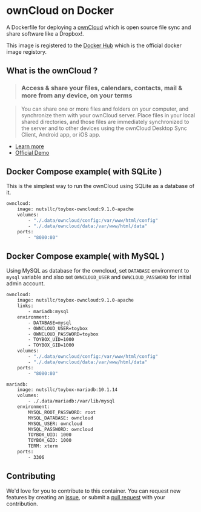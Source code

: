 # ownCloud on Docker

A Dockerfile for deploying a [ownCloud](https://owncloud.org/) which is open source file sync and share software like a Dropbox!.

This image is registered to the [Docker Hub](https://hub.docker.com/r/nutsllc/toybox-redis/) which is the official docker image registory.

## What is the ownCloud ?

>### Access & share your files, calendars, contacts, mail & more from any device, on your terms

>You can share one or more files and folders on your computer, and synchronize them with your ownCloud server. Place files in your local shared directories, and those files are immediately synchronized to the server and to other devices using the ownCloud Desktop Sync Client, Android app, or iOS app.

* [Learn more](http://redis.io/topics/introduction)
* [Official Demo](https://demo.owncloud.org/index.php/apps/files/)

## Docker Compose example( with SQLite )

This is the simplest way to run the ownCloud using SQLite as a database of it.

```bash
owncloud:
    image: nutsllc/toybox-owncloud:9.1.0-apache
    volumes:
        - "./.data/owncloud/config:/var/www/html/config"
        - "./.data/owncloud/data:/var/www/html/data"
    ports:
        - "8080:80"
```

## Docker Compose example( with MySQL )

Using MySQL as database for the owncloud, set ``DATABASE`` environment to ``mysql`` variable and also set ``OWNCLOUD_USER`` and ``OWNCLOUD_PASSWORD`` for initial admin account.

```bash
owncloud:
    image: nutsllc/toybox-owncloud:9.1.0-apache
    links:
        - mariadb:mysql
    environment:
        - DATABASE=mysql
        - OWNCLOUD_USER=toybox
        - OWNCLOUD_PASSWORD=toybox
        - TOYBOX_UID=1000
        - TOYBOX_GID=1000
    volumes:
        - "./.data/owncloud/config:/var/www/html/config"
        - "./.data/owncloud/data:/var/www/html/data"
    ports:
        - "8080:80"

mariadb:
    image: nutsllc/toybox-mariadb:10.1.14
    volumes:
        - ./.data/mariadb:/var/lib/mysql
    environment:
        MYSQL_ROOT_PASSWORD: root
        MYSQL_DATABASE: owncloud
        MYSQL_USER: owncloud
        MYSQL_PASSWORD: owncloud
        TOYBOX_UID: 1000
        TOYBOX_GID: 1000
        TERM: xterm
    ports:
        - 3306
```

## Contributing

We'd love for you to contribute to this container. You can request new features by creating an [issue](https://github.com/nutsllc/toybox-redis/issues), or submit a [pull request](https://github.com/nutsllc/toybox-redis/pulls) with your contribution.
